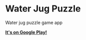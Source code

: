 # Water Jug Puzzle
Water jug puzzle game app

**[It's on Google Play!](https://play.google.com/store/apps/details?id=com.deadlinefighter.waterjug)**
